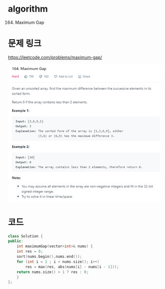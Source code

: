 ﻿# algorithm 
164. Maximum Gap
  
  
# 문제 링크  
https://leetcode.com/problems/maximum-gap/  

![title](https://github.com/jungmin3834/algorithm/blob/master/image/maximum-gap.png)

# 코드

```cpp
class Solution {
public:
    int maximumGap(vector<int>& nums) {
    int res = 0;
    sort(nums.begin(),nums.end());
	for (int i = 1 ; i < nums.size(); i++)
		res = max(res, abs(nums[i] - nums[i - 1]));
	return nums.size() > 1 ? res : 0;
    }
};
```
